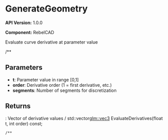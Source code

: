 # GenerateGeometry

**API Version:** 1.0.0

**Component:** RebelCAD

Evaluate curve derivative at parameter value

/**

## Parameters

- **t**: Parameter value in range [0,1]
- **order**: Derivative order (1 = first derivative, etc.)
- **segments**: Number of segments for discretization

## Returns

: Vector of derivative values
/
    std::vector<glm::vec3> EvaluateDerivatives(float t, int order) const;

    /**

